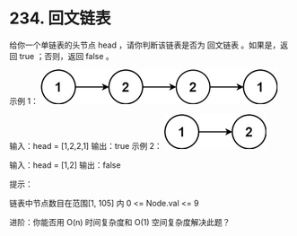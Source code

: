 # 234. 回文链表

给你一个单链表的头节点 head ，请你判断该链表是否为
回文链表
。如果是，返回 true ；否则，返回 false 。



示例 1：
![示例1.png](示例1.png)

输入：head = [1,2,2,1]
输出：true
示例 2：
![示例2.png](示例2.png)

输入：head = [1,2]
输出：false


提示：

链表中节点数目在范围[1, 105] 内
0 <= Node.val <= 9


进阶：你能否用 O(n) 时间复杂度和 O(1) 空间复杂度解决此题？